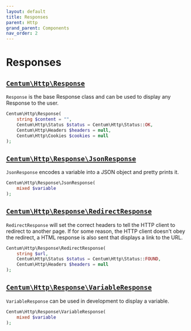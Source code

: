 ```yaml
---
layout: default
title: Responses
parent: Http
grand_parent: Components
nav_order: 2
---
```




# Responses

## [`Centum\Http\Response`](https://github.com/SidRoberts/centum/tree/development/src/Http/Response.php)

`Response` is the base Response class and can be used to display any Response to the user.

```php
Centum\Http\Response(
    string $content = "",
    Centum\Http\Status $status = Centum\Http\Status::OK,
    Centum\Http\Headers $headers = null,
    Centum\Http\Cookies $cookies = null
);
```



## [`Centum\Http\Response\JsonResponse`](https://github.com/SidRoberts/centum/tree/development/src/Http/Response/JsonResponse.php)

`JsonResponse` encodes a variable into a JSON object and pretty prints it.

```php
Centum\Http\Response\JsonResponse(
    mixed $variable
);
```



## [`Centum\Http\Response\RedirectResponse`](https://github.com/SidRoberts/centum/tree/development/src/Http/Response/RedirectResponse.php)

`RedirectResponse` will set the correct headers to tell the HTTP client to redirect to another page.
If for some reason, the HTTP client doesn't obey the redirect, a HTML response is also sent that displays a link to the URL.

```php
Centum\Http\Response\RedirectResponse(
    string $url,
    Centum\Http\Status $status = Centum\Http\Status::FOUND,
    Centum\Http\Headers $headers = null
);
```



## [`Centum\Http\Response\VariableResponse`](https://github.com/SidRoberts/centum/tree/development/src/Http/Response/VariableResponse.php)

`VariableResponse` can be used in development to display a variable.

```php
Centum\Http\Response\VariableResponse(
    mixed $variable
);
```
